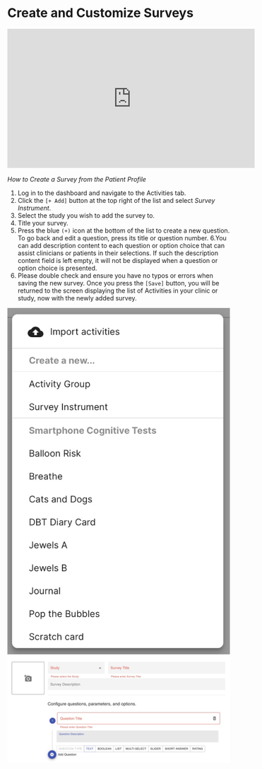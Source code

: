 # Create and Customize Surveys

<iframe width="560" height="315" src="https://www.youtube.com/embed/0VkPQBwqLTc" title="YouTube video player" frameborder="0" allow="accelerometer; autoplay; clipboard-write; encrypted-media; gyroscope; picture-in-picture" allowfullscreen></iframe>

*How to Create a Survey from the Patient Profile*

1. Log in to the dashboard and navigate to the Activities tab.
2. Click the `[+ Add]` button at the top right of the list and select _Survey Instrument_.
3. Select the study you wish to add the survey to.
4. Title your survey.
5. Press the blue `(+)` icon at the bottom of the list to create a new question. To go back and edit a question, press its title or question number. 
6.You can add description content to each question or option choice that can assist clinicians or patients in their selections. If such the description content field is left empty, it will not be displayed when a question or option choice is presented.
7. Please double check and ensure you have no typos or errors when saving the new survey. Once you press the `[Save]` button, you will be returned to the screen displaying the list of Activities in your clinic or study, now with the newly added survey. 

![](../../05-start_here/06-activities/assets/activity_menu.jpg)
![](../../05-start_here/06-activities/assets/survey_edit.jpg)
